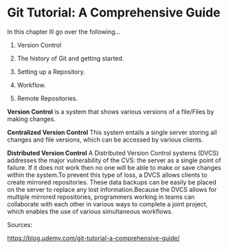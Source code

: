 # Git Tutorial: A Comprehensive Guide #

 In this chapter Ill go over the following...

1. Version Control

2. The history of Git and getting started.

3. Setting up a Repository.

4. Workflow.

5. Remote Repositories.

__Version Control__  is a system that shows various versions of a file/Files by making changes. 

__Centralized Version Control__
 This system entails a single server storing all changes and file versions, which can be accessed by various clients. 

__Distributed Version Control__
A Distributed Version Control systems (DVCS) addresses the major vulnerability of the CVS: the server as a single point of failure. If it does not work then no one will be able to make or save changes within the system.To prevent this type of loss, a DVCS allows clients to create mirrored repositories. These data backups can be easily be placed on the server to replace any lost information.Because the DVCS allows for multiple mirrored repositories, programmers working in teams can collaborate with each other in various ways to complete a joint project, which enables the use of various simultaneous workflows.















Sources: 

https://blog.udemy.com/git-tutorial-a-comprehensive-guide/

